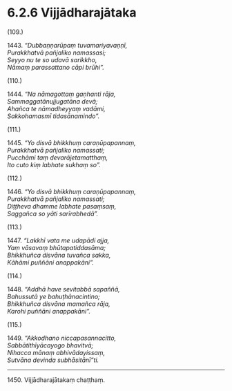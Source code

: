 

# 6.2.6 Vijjādharajātaka




(109.)

1443\. _“Dubbaṇṇarūpaṃ tuvamariyavaṇṇī,_  
_Purakkhatvā pañjaliko namassasi;_  
_Seyyo nu te so udavā sarikkho,_  
_Nāmaṃ parassattano cāpi brūhi”._  


(110.)

1444\. _“Na nāmagottaṃ gaṇhanti rāja,_  
_Sammaggatānujjugatāna devā;_  
_Ahañca te nāmadheyyaṃ vadāmi,_  
_Sakkohamasmī tidasānamindo”._  


(111.)

1445\. _“Yo disvā bhikkhuṃ caraṇūpapannaṃ,_  
_Purakkhatvā pañjaliko namassati;_  
_Pucchāmi taṃ devarājetamatthaṃ,_  
_Ito cuto kiṃ labhate sukhaṃ so”._  


(112.)

1446\. _“Yo disvā bhikkhuṃ caraṇūpapannaṃ,_  
_Purakkhatvā pañjaliko namassati;_  
_Diṭṭheva dhamme labhate pasaṃsaṃ,_  
_Saggañca so yāti sarīrabhedā”._  


(113.)

1447\. _“Lakkhī vata me udapādi ajja,_  
_Yaṃ vāsavaṃ bhūtapatiddasāma;_  
_Bhikkhuñca disvāna tuvañca sakka,_  
_Kāhāmi puññāni anappakāni”._  


(114.)

1448\. _“Addhā have sevitabbā sapaññā,_  
_Bahussutā ye bahuṭhānacintino;_  
_Bhikkhuñca disvāna mamañca rāja,_  
_Karohi puññāni anappakāni”._  


(115.)

1449\. _“Akkodhano niccapasannacitto,_  
_Sabbātithīyācayogo bhavitvā;_  
_Nihacca mānaṃ abhivādayissaṃ,_  
_Sutvāna devinda subhāsitānī”ti._  


---

1450\. Vijjādharajātakaṃ chaṭṭhaṃ.





